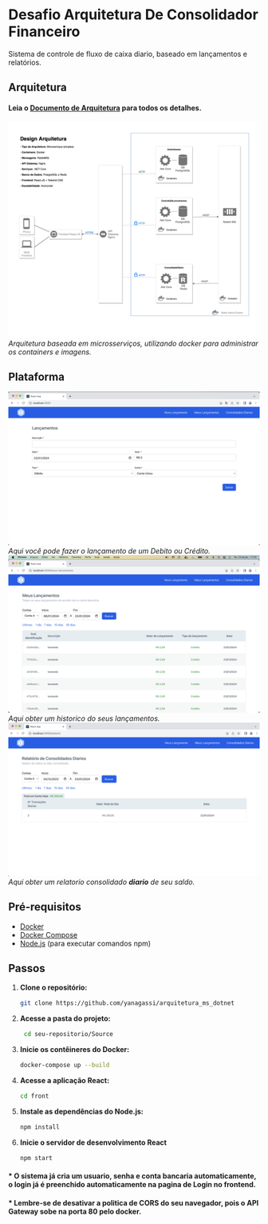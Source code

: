 # Desafio Arquitetura De Consolidador Financeiro

Sistema de controle de fluxo de caixa diario, baseado em lançamentos e relatórios.

## Arquitetura

#### Leia o <a href="./Arquitetura//Documento de Arquitetura.pdf">Documento de Arquitetura</a> para todos os detalhes.

<img src="./Arquitetura/Diagrama de Arquitetura.png"/>
<i>Arquitetura baseada em microsserviços, utilizando docker para administrar os containers e imagens.</i>

## Plataforma

<img src="./Arquitetura/lancamentos.png"/>
<i>Aqui você pode fazer o lançamento de um Debito ou Crédito.</i>

<br/>
<img src="./Arquitetura/meus-lancamentos.png"/>
<i>Aqui obter um historico do seus lançamentos.</i>

<br/>
<img src="./Arquitetura/consolidado.png"/>
<i>Aqui obter um relatorio consolidado <b>diario</b> de seu saldo.</i>

## Pré-requisitos

- [Docker](https://www.docker.com/)
- [Docker Compose](https://docs.docker.com/compose/)
- [Node.js](https://nodejs.org/) (para executar comandos npm)

## Passos

1. **Clone o repositório:**

   ```bash
   git clone https://github.com/yanagassi/arquitetura_ms_dotnet
   ```

2. **Acesse a pasta do projeto:**

   ```bash
    cd seu-repositorio/Source
   ```

3. **Inicie os contêineres do Docker:**

   ```bash
   docker-compose up --build
   ```

4. **Acesse a aplicação React:**

   ```bash
   cd front
   ```

5. **Instale as dependências do Node.js:**

   ```bash
   npm install
   ```

6. **Inicie o servidor de desenvolvimento React**
   ```bash
   npm start
   ```

#### \* O sistema já cria um usuario, senha e conta bancaria automaticamente, o login já é preenchido automaticamente na pagina de Login no frontend.

#### \* Lembre-se de desativar a politica de CORS do seu navegador, pois o API Gateway sobe na porta 80 pelo docker.
